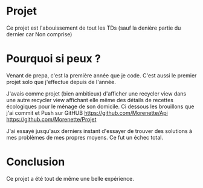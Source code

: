 # Projet
Ce projet est l'abouissement de tout les TDs (sauf la denière partie du dernier car Non comprise)

# Pourquoi si peux ?
Venant de prepa, c'est la première année que je code. C'est aussi le premier projet solo que j'effectue depuis de l'année.

J'avais comme projet (bien ambitieux) d'afficher une recycler view dans une autre recycler view affichant elle même des détails de recettes écologiques pour le ménage de son domicile. Ci dessous les brouillons que j'ai commit et Push sur GitHUB
  https://github.com/Morenette/Api
  https://github.com/Morenette/Projet

J'ai essayé jusqu'aux derniers instant d'essayer de trouver des solutions à mes problèmes de mes propres moyens. Ce fut un échec total.


# Conclusion
Ce projet a été tout de même une belle expérience.
